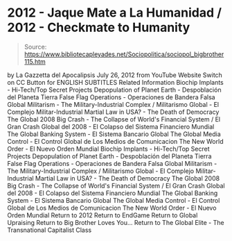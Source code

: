 # 2012 - Jaque Mate a La Humanidad / 2012 - Checkmate to Humanity

> Source: https://www.bibliotecapleyades.net/Sociopolitica/sociopol_bigbrother115.htm

by La Gazzetta del Apocalipsis
July 26, 2012
from YouTube Website
Switch on CC Button for ENGLISH SUBTITLES
Related Information
Biochip Implants - Hi-Tech/Top Secret Projects Depopulation of Planet Earth - Despoblación del Planeta Tierra False Flag Operations - Operaciones de Bandera Falsa Global Militarism - The Military-Industrial Complex / Militarismo Global - El Complejo Militar-Industrial Martial Law in USA? - The Death of Democracy The Global 2008 Big Crash - The Collapse of World's Financial System / El Gran Crash Global del 2008 - El Colapso del Sistema Financiero Mundial The Global Banking System - El Sistema Bancario Global The Global Media Control - El Control Global de Los Medios de Comunicacion The New World Order - El Nuevo Orden Mundial
Biochip Implants - Hi-Tech/Top Secret Projects
Depopulation of Planet Earth - Despoblación del Planeta Tierra
False Flag Operations - Operaciones de Bandera Falsa
Global Militarism - The Military-Industrial Complex / Militarismo Global - El Complejo Militar-Industrial
Martial Law in USA? - The Death of Democracy
The Global 2008 Big Crash - The Collapse of World's Financial System / El Gran Crash Global del 2008 - El Colapso del Sistema Financiero Mundial
The Global Banking System - El Sistema Bancario Global
The Global Media Control - El Control Global de Los Medios de Comunicacion
The New World Order - El Nuevo Orden Mundial
Return to 2012
Return to EndGame
Return to Global Upraising
Return to Big Brother Loves You...
Return to The Global Elite - The Transnational Capitalist Class
